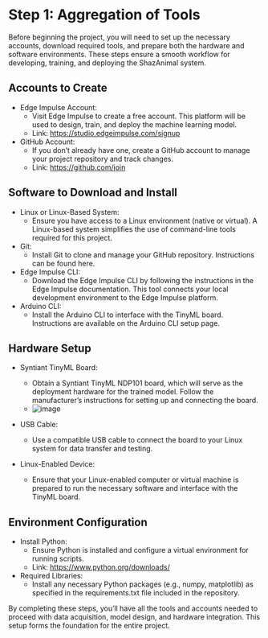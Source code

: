 # Step 1: Aggregation of Tools
Before beginning the project, you will need to set up the necessary accounts, download required tools, and prepare both the hardware and software environments. These steps ensure a smooth workflow for developing, training, and deploying the ShazAnimal system.

## Accounts to Create
- Edge Impulse Account:
  - Visit Edge Impulse to create a free account. This platform will be used to design, train, and deploy the machine learning model.
  - Link: https://studio.edgeimpulse.com/signup
- GitHub Account:
  - If you don’t already have one, create a GitHub account to manage your project repository and track changes.
  - Link: https://github.com/join

## Software to Download and Install
- Linux or Linux-Based System:
  - Ensure you have access to a Linux environment (native or virtual). A Linux-based system simplifies the use of command-line tools required for this project.
- Git:
  - Install Git to clone and manage your GitHub repository. Instructions can be found here.
- Edge Impulse CLI:
  - Download the Edge Impulse CLI by following the instructions in the Edge Impulse documentation. This tool connects your local development environment to the Edge Impulse platform.
- Arduino CLI:
  - Install the Arduino CLI to interface with the TinyML board. Instructions are available on the Arduino CLI setup page.

## Hardware Setup
- Syntiant TinyML Board:
  - Obtain a Syntiant TinyML NDP101 board, which will serve as the deployment hardware for the trained model. Follow the manufacturer’s instructions for setting up and connecting the board.
  - ![image](https://github.com/user-attachments/assets/ff92aed9-8043-4ab8-a8ff-2dbeace2d171)

- USB Cable:
  - Use a compatible USB cable to connect the board to your Linux system for data transfer and testing.
    
- Linux-Enabled Device:
  - Ensure that your Linux-enabled computer or virtual machine is prepared to run the necessary software and interface with the TinyML board.

## Environment Configuration
- Install Python:
  - Ensure Python is installed and configure a virtual environment for running scripts.
  - Link: https://www.python.org/downloads/
- Required Libraries:
  - Install any necessary Python packages (e.g., numpy, matplotlib) as specified in the requirements.txt file included in the repository.

By completing these steps, you’ll have all the tools and accounts needed to proceed with data acquisition, model design, and hardware integration. This setup forms the foundation for the entire project.

